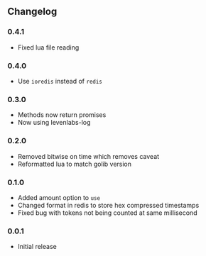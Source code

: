 ## Changelog ##

### 0.4.1 ###
* Fixed lua file reading

### 0.4.0 ###
* Use `ioredis` instead of `redis`

### 0.3.0 ###
* Methods now return promises
* Now using levenlabs-log

### 0.2.0 ###
* Removed bitwise on time which removes caveat
* Reformatted lua to match golib version

### 0.1.0 ###
* Added amount option to `use`
* Changed format in redis to store hex compressed timestamps
* Fixed bug with tokens not being counted at same millisecond

### 0.0.1 ###
* Initial release

